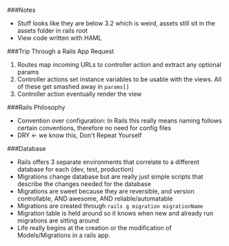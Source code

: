 ###Notes

* Stuff looks like they are below 3.2 which is weird, assets still sit in the assets folder in rails root
* View code written with HAML

###Trip Through a Rails App Request

1. Routes map incoming URLs to controller action and extract any optional params
1. Controller actions set instance variables to be usable with the views. All of these get smashed away in `params[]`
1. Controller action eventually render the view

###Rails Philosophy

* Convention over configuration: In Rails this really means naming follows certain conventions, therefore no need for config files
* DRY <- we know this, Don't Repeat Yourself

###Database

* Rails offers 3 separate environments that correlate to a different database for each (dev, test, production)
* Migrations change database but are really just simple scripts that describe the changes needed for the database
* Migrations are sweet because they are reversible, and version controllable, AND awesome, AND reliable/automatable
* Migrations are created through `rails g migration migrationName`
* Migration table is held around so it knows when new and already run migrations are sitting around
* Life really begins at the creation or the modification of Models/Migrations in a rails app.
